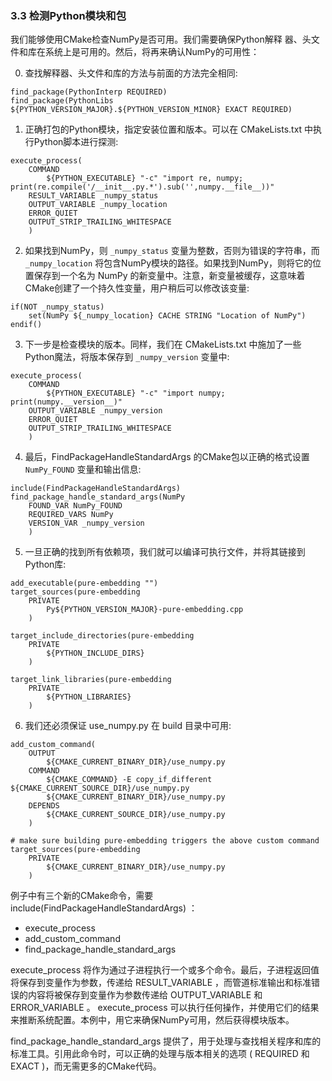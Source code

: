 ### 3.3 检测Python模块和包

我们能够使用CMake检查NumPy是否可用。我们需要确保Python解释
器、头文件和库在系统上是可用的。然后，将再来确认NumPy的可用性：

0. 查找解释器、头文件和库的方法与前面的方法完全相同:
```
find_package(PythonInterp REQUIRED)
find_package(PythonLibs ${PYTHON_VERSION_MAJOR}.${PYTHON_VERSION_MINOR} EXACT REQUIRED)
```

1. 正确打包的Python模块，指定安装位置和版本。可以在 CMakeLists.txt 中执行Python脚本进行探测:
```
execute_process(
    COMMAND
        ${PYTHON_EXECUTABLE} "-c" "import re, numpy; print(re.compile('/__init__.py.*').sub('',numpy.__file__))"
    RESULT_VARIABLE _numpy_status
    OUTPUT_VARIABLE _numpy_location
    ERROR_QUIET
    OUTPUT_STRIP_TRAILING_WHITESPACE
    )
```

2. 如果找到NumPy，则 `_numpy_status` 变量为整数，否则为错误的字符串，而 `_numpy_location` 将包含NumPy模块的路径。如果找到NumPy，则将它的位置保存到一个名为 NumPy 的新变量中。注意，新变量被缓存，这意味着CMake创建了一个持久性变量，用户稍后可以修改该变量:
```
if(NOT _numpy_status)
    set(NumPy ${_numpy_location} CACHE STRING "Location of NumPy")
endif()
```

3. 下一步是检查模块的版本。同样，我们在 CMakeLists.txt 中施加了一些Python魔法，将版本保存到 `_numpy_version` 变量中:
```
execute_process(
    COMMAND
        ${PYTHON_EXECUTABLE} "-c" "import numpy; print(numpy.__version__)"
    OUTPUT_VARIABLE _numpy_version
    ERROR_QUIET
    OUTPUT_STRIP_TRAILING_WHITESPACE
    )
```

4. 最后，FindPackageHandleStandardArgs 的CMake包以正确的格式设置 `NumPy_FOUND` 变量和输出信息:
```
include(FindPackageHandleStandardArgs)
find_package_handle_standard_args(NumPy
    FOUND_VAR NumPy_FOUND
    REQUIRED_VARS NumPy
    VERSION_VAR _numpy_version
    )
```

5. 一旦正确的找到所有依赖项，我们就可以编译可执行文件，并将其链接到Python库:
```
add_executable(pure-embedding "")
target_sources(pure-embedding
    PRIVATE
        Py${PYTHON_VERSION_MAJOR}-pure-embedding.cpp
    )

target_include_directories(pure-embedding
    PRIVATE
        ${PYTHON_INCLUDE_DIRS}
    )

target_link_libraries(pure-embedding
    PRIVATE
        ${PYTHON_LIBRARIES}
    )
```

6. 我们还必须保证 use_numpy.py 在 build 目录中可用:
```
add_custom_command(
    OUTPUT
        ${CMAKE_CURRENT_BINARY_DIR}/use_numpy.py
    COMMAND
        ${CMAKE_COMMAND} -E copy_if_different ${CMAKE_CURRENT_SOURCE_DIR}/use_numpy.py
        ${CMAKE_CURRENT_BINARY_DIR}/use_numpy.py
    DEPENDS
        ${CMAKE_CURRENT_SOURCE_DIR}/use_numpy.py
    )

# make sure building pure-embedding triggers the above custom command
target_sources(pure-embedding
    PRIVATE
        ${CMAKE_CURRENT_BINARY_DIR}/use_numpy.py
    )
```

例子中有三个新的CMake命令，需要 include(FindPackageHandleStandardArgs) ：
- execute_process
- add_custom_command
- find_package_handle_standard_args

execute_process 将作为通过子进程执行一个或多个命令。最后，子进程返回值将保存到变量作为参数，传递给 RESULT_VARIABLE ，而管道标准输出和标准错误的内容将被保存到变量作为参数传递给 OUTPUT_VARIABLE 和 ERROR_VARIABLE 。 execute_process 可以执行任何操作，并使用它们的结果来推断系统配置。本例中，用它来确保NumPy可用，然后获得模块版本。

find_package_handle_standard_args 提供了，用于处理与查找相关程序和库的标准工具。引用此命令时，可以正确的处理与版本相关的选项 ( REQUIRED 和 EXACT )，而无需更多的CMake代码。


